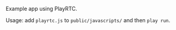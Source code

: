 Example app using PlayRTC.

Usage: add ```playrtc.js``` to ```public/javascripts/``` and then ```play run```.
